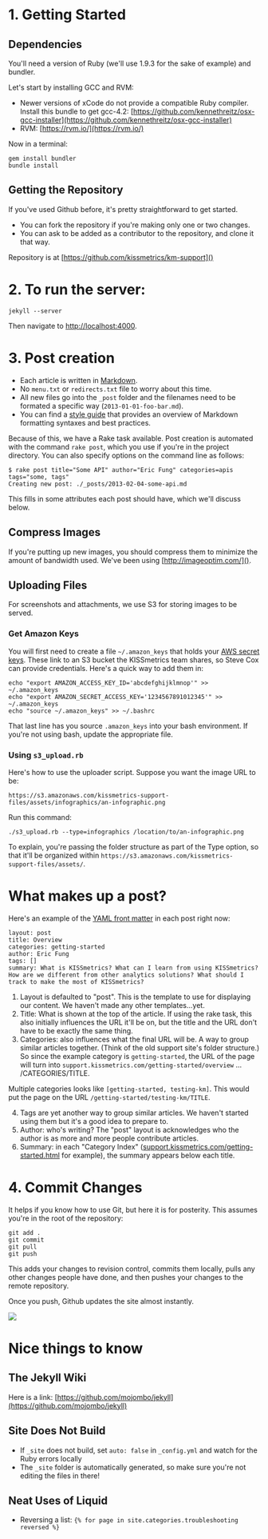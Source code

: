 # 1. Getting Started

## Dependencies

You'll need a version of Ruby (we'll use 1.9.3 for the sake of example) and bundler.

Let's start by installing GCC and RVM:

* Newer versions of xCode do not provide a compatible Ruby compiler. Install this bundle to get gcc-4.2: [https://github.com/kennethreitz/osx-gcc-installer](https://github.com/kennethreitz/osx-gcc-installer)
* RVM: [https://rvm.io/](https://rvm.io/)

Now in a terminal:

    gem install bundler
    bundle install

## Getting the Repository

If you've used Github before, it's pretty straightforward to get started.

* You can fork the repository if you're making only one or two changes.
* You can ask to be added as a contributor to the repository, and clone it that way.

Repository is at [https://github.com/kissmetrics/km-support]() 

# 2. To run the server:

`jekyll --server`

Then navigate to [http://localhost:4000](http://localhost:4000).

# 3. Post creation

* Each article is written in [Markdown](http://daringfireball.net/projects/markdown/).
* No `menu.txt` or `redirects.txt` file to worry about this time.
* All new files go into the `_post` folder and the filenames need to be formated a specific way (`2013-01-01-foo-bar.md`).
* You can find a [style guide](http://support.kissmetrics.com/misc/styleguide.html) that provides an overview of Markdown formatting syntaxes and best practices.

Because of this, we have a Rake task available. Post creation is automated with the command `rake post`, which you use if you're in the project directory. You can also specify options on the command line as follows:

    $ rake post title="Some API" author="Eric Fung" categories=apis tags="some, tags"
    Creating new post: ./_posts/2013-02-04-some-api.md

This fills in some attributes each post should have, which we'll discuss below.

## Compress Images

If you're putting up new images, you should compress them to minimize the amount of bandwidth used. We've been using [http://imageoptim.com/]().

## Uploading Files

For screenshots and attachments, we use S3 for storing images to be served. 

### Get Amazon Keys


You will first need to create a file `~/.amazon_keys` that holds your [AWS secret keys](https://portal.aws.amazon.com/gp/aws/securityCredentials). These link to an S3 bucket the KISSmetrics team shares, so Steve Cox can provide credentials.
Here's a quick way to add them in:

    echo "export AMAZON_ACCESS_KEY_ID='abcdefghijklmnop'" >> ~/.amazon_keys
    echo "export AMAZON_SECRET_ACCESS_KEY='1234567891012345'" >> ~/.amazon_keys
    echo "source ~/.amazon_keys" >> ~/.bashrc

That last line has you source `.amazon_keys` into your bash environment. If you're not using bash, update the appropriate file.

### Using `s3_upload.rb`

Here's how to use the uploader script. Suppose you want the image URL to be:

    https://s3.amazonaws.com/kissmetrics-support-files/assets/infographics/an-infographic.png

Run this command:

    ./s3_upload.rb --type=infographics /location/to/an-infographic.png

To explain, you're passing the folder structure as part of the Type option, so that it'll be organized within `https://s3.amazonaws.com/kissmetrics-support-files/assets/`.

# What makes up a post?

Here's an example of the [YAML front matter](https://github.com/mojombo/jekyll/wiki/yaml-front-matter) in each post right now:

    layout: post
    title: Overview
    categories: getting-started
    author: Eric Fung
    tags: []
    summary: What is KISSmetrics? What can I learn from using KISSmetrics? How are we different from other analytics solutions? What should I track to make the most of KISSmetrics?

1. Layout is defaulted to "post". This is the template to use for displaying our content. We haven't made any other templates...yet.
2. Title: What is shown at the top of the article. If using the rake task, this also initially influences the URL it'll be on, but the title and the URL don't have to be exactly the same thing.
3. Categories: also influences what the final URL will be. A way to group similar articles together. (Think of the old support site's folder structure.) So since the example category is `getting-started`, the URL of the page will turn into `support.kissmetrics.com/getting-started/overview` ... /CATEGORIES/TITLE.

Multiple categories looks like `[getting-started, testing-km]`. This would put the page on the URL `/getting-started/testing-km/TITLE`.

4. Tags are yet another way to group similar articles. We haven't started using them but it's a good idea to prepare to.
5. Author: who's writing? The "post" layout is acknowledges who the author is as more and more people contribute articles.
6. Summary: in each "Category Index" ([support.kissmetrics.com/getting-started.html](support.kissmetrics.com/getting-started.html) for example), the summary appears below each title.

# 4. Commit Changes

It helps if you know how to use Git, but here it is for posterity. This assumes you're in the root of the repository:

    git add .
    git commit
    git pull
    git push

This adds your changes to revision control, commits them locally, pulls any other changes people have done, and then pushes your changes to the remote repository.

Once you push, Github updates the site almost instantly.

![](http://cl.ly/image/321e2n293U1k/magic.gif)

# Nice things to know

## The Jekyll Wiki

Here is a link: [https://github.com/mojombo/jekyll](https://github.com/mojombo/jekyll)

## Site Does Not Build

* If `_site` does not build, set `auto: false` in `_config.yml` and watch for the Ruby errors locally
* The `_site` folder is automatically generated, so make sure you're not editing the files in there!
 
## Neat Uses of Liquid

* Reversing a list: `{% for page in site.categories.troubleshooting reversed %}`
